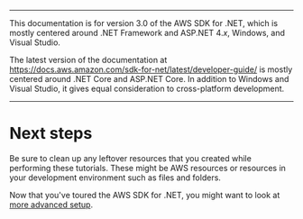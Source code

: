 --------

This documentation is for version 3\.0 of the AWS SDK for \.NET, which is mostly centered around \.NET Framework and ASP\.NET 4\.*x*, Windows, and Visual Studio\.

The latest version of the documentation at [https://docs\.aws\.amazon\.com/sdk\-for\-net/latest/developer\-guide/](../../latest/developer-guide/welcome.html) is mostly centered around \.NET Core and ASP\.NET Core\. In addition to Windows and Visual Studio, it gives equal consideration to cross\-platform development\.

--------

# Next steps<a name="quick-start-next-steps"></a>

Be sure to clean up any leftover resources that you created while performing these tutorials\. These might be AWS resources or resources in your development environment such as files and folders\.

Now that you've toured the AWS SDK for \.NET, you might want to look at [more advanced setup](net-dg-setup.md)\.